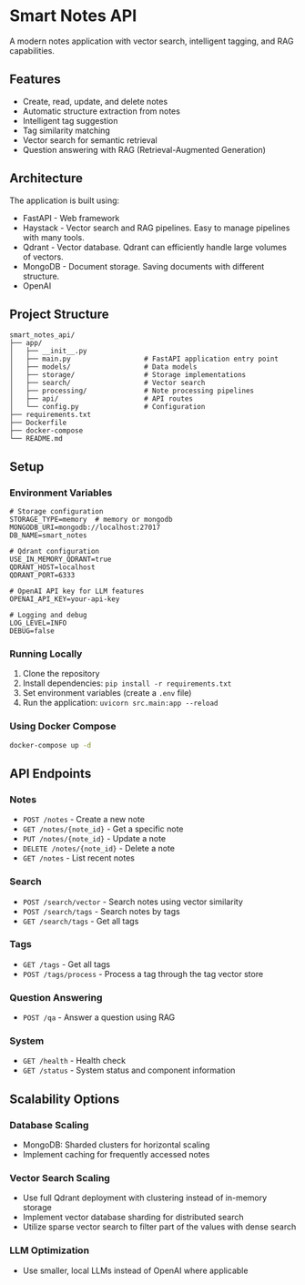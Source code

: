 # Smart Notes API

A modern notes application with vector search, intelligent tagging, and RAG capabilities.

## Features

- Create, read, update, and delete notes
- Automatic structure extraction from notes
- Intelligent tag suggestion
- Tag similarity matching
- Vector search for semantic retrieval
- Question answering with RAG (Retrieval-Augmented Generation)

## Architecture

The application is built using:

- FastAPI - Web framework
- Haystack - Vector search and RAG pipelines. Easy to manage pipelines with many tools.
- Qdrant - Vector database. Qdrant can efficiently handle large volumes of vectors.
- MongoDB - Document storage. Saving documents with different structure.
- OpenAI

## Project Structure

```
smart_notes_api/
├── app/
│   ├── __init__.py
│   ├── main.py                  # FastAPI application entry point
│   ├── models/                  # Data models
│   ├── storage/                 # Storage implementations
│   ├── search/                  # Vector search
│   ├── processing/              # Note processing pipelines
│   ├── api/                     # API routes
│   └── config.py                # Configuration
├── requirements.txt
├── Dockerfile
├── docker-compose
└── README.md
```

## Setup

### Environment Variables

```
# Storage configuration
STORAGE_TYPE=memory  # memory or mongodb
MONGODB_URI=mongodb://localhost:27017
DB_NAME=smart_notes

# Qdrant configuration
USE_IN_MEMORY_QDRANT=true
QDRANT_HOST=localhost
QDRANT_PORT=6333

# OpenAI API key for LLM features
OPENAI_API_KEY=your-api-key

# Logging and debug
LOG_LEVEL=INFO
DEBUG=false
```

### Running Locally

1. Clone the repository
2. Install dependencies: `pip install -r requirements.txt`
3. Set environment variables (create a `.env` file)
4. Run the application: `uvicorn src.main:app --reload`

### Using Docker Compose

```bash
docker-compose up -d
```

## API Endpoints

### Notes

- `POST /notes` - Create a new note
- `GET /notes/{note_id}` - Get a specific note
- `PUT /notes/{note_id}` - Update a note
- `DELETE /notes/{note_id}` - Delete a note
- `GET /notes` - List recent notes

### Search

- `POST /search/vector` - Search notes using vector similarity
- `POST /search/tags` - Search notes by tags
- `GET /search/tags` - Get all tags

### Tags

- `GET /tags` - Get all tags
- `POST /tags/process` - Process a tag through the tag vector store

### Question Answering

- `POST /qa` - Answer a question using RAG

### System

- `GET /health` - Health check
- `GET /status` - System status and component information

## Scalability Options

### Database Scaling
- MongoDB: Sharded clusters for horizontal scaling
- Implement caching for frequently accessed notes

### Vector Search Scaling
- Use full Qdrant deployment with clustering instead of in-memory storage
- Implement vector database sharding for distributed search
- Utilize sparse vector search to filter part of the values with dense search

### LLM Optimization
- Use smaller, local LLMs instead of OpenAI where applicable